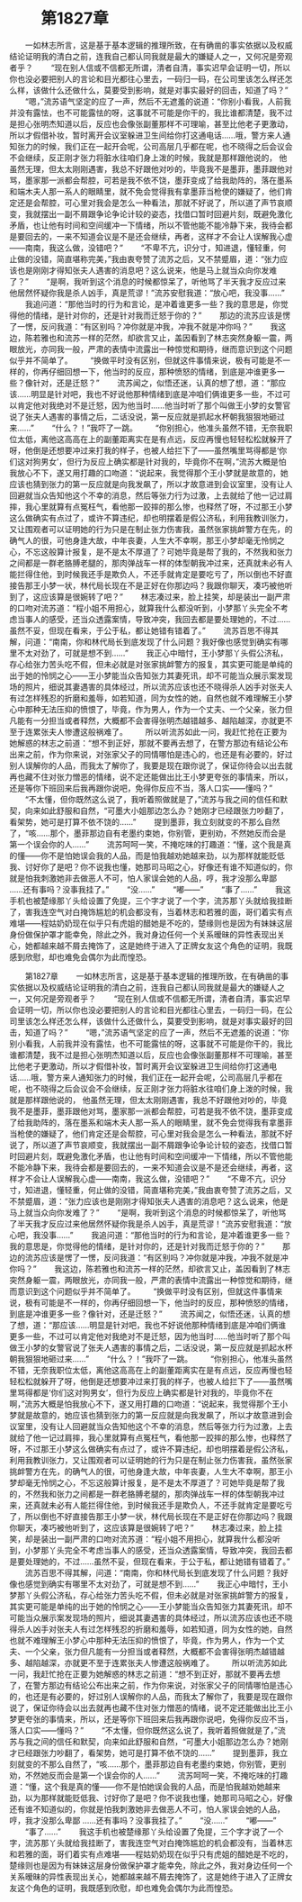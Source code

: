 # 　　第1827章
　　一如林志所言，这是基于基本逻辑的推理所致，在有确凿的事实依据以及权威结论证明我的清白之前，连我自己都认同我就是最大的嫌疑人之一，又何况是旁观者乎？
　　“现在别人信或不信都无所谓，清者自清，事实迟早会证明一切，所以你也没必要把别人的言论和目光都往心里去，一码归一码，在公司里该怎么样还怎么样，该做什么还做什么，莫要受到影响，就是对事实最好的回击，知道了吗？”
　　“嗯，”流苏语气坚定的应了一声，然后不无遮羞的说道：“你别小看我，人前我并没有露怯，也不可能露怯的呀，这事就不可能是你干的，我比谁都清楚，我不过是担心张明杰知道以后，反应也会像张副董那样不可理喻，甚至比他老子更激动，所以才假借补妆，暂时离开会议室躲进卫生间给你打这通电话……哦，警方来人通知张力的时候，我们正在一起开会呢，公司高层几乎都在呢，也不晓得之后会议会不会继续，反正刚才张力将脏水往咱们身上泼的时候，我就是那样跟他说的， 他虽然无理，但太太刚刚遇害，我总不好跟他对吵的，毕竟我不是墨菲，墨菲跟他对骂，墨家那一派都会帮腔，可若是我不依不饶，墨菲变成了给我助阵的，落在墨系和端木夫人那一系人的眼睛里，就不免会觉得我有拿墨菲当枪使的嫌疑了，他们肯定还是会帮腔，可心里对我会是怎么一种看法，那就不好说了，所以道了声节哀顺变，我就摆出一副不屑跟争论争论计较的姿态，找借口暂时回避片刻，既避免激化矛盾，也让他有时间和空间缓冲一下情绪，所以不管他能不能冷静下来，我待会都是要回去的，一来不知道会议是不是还会继续，再者，这样才不会让人误解我心虚——南南，我这么做，没错吧？”
　　“不卑不亢，识分寸，知进退，懂轻重，何止做的没错，简直堪称完美，”我由衷夸赞了流苏之后，又不禁蹙眉，道：“张力应该也是刚刚才得知张夫人遇害的消息吧？这么说来，他是马上就当众向你发难了？”
　　“是啊，我听到这个消息的时候都惊呆了，听他骂了半天我才反应过来他居然怀疑你我是杀人凶手，真是荒谬！”流苏安慰我道：“放心吧，我没事……”
　　我追问道：“那他当时的行为和言论，是冲着谁更多一些？我的意思是，你觉得他的情绪，是针对你的，还是针对我而迁怒于你的？”
　　那边的流苏应该是愣了一愣，反问我道：“有区别吗？冲你就是冲我，冲我不就是冲你吗？”
　　我这边，陈若雅也和流苏一样的茫然，却欲言又止，盖因看到了林志突然身躯一震，两眼放光，亦同我一般，严肃的表情中流露出一种惊觉和期待，继而意识到这个问题似乎并不简单了。
　　“换做平时没有区别，但就这件事情来说，极有可能是不一样的，你再仔细回想一下，他当时的反应，那种愤怒的情绪，到底是冲谁更多一些？像针对，还是迁怒？”
　　流苏闻之，似悟还迷，认真的想了想，道：“那应该……明显是针对吧，我也不好说他那种情绪到底是冲咱们俩谁更多一些，不过可以肯定他对我绝对不是迁怒，因为他当时……他当时听了那个叫做王小梦的女警官说了张夫人遇害的事情之后，二话没说，第一反应就是抓起水杯朝我狠狠地砸过来……”
　　“什么？！”我吓了一跳。
　　“你别担心，他准头虽然不错，无奈我职位太低，离他这高高在上的副董距离实在是有点远，反应再慢也轻轻松松就躲开了呀，他倒是还想要冲过来打我的样子，也被人给拦下了——虽然嘴里骂得都是‘你们这对狗男女’，但行为反应上确实都是针对我的，毕竟你不在啊，”流苏大概是怕我放心不下，遂又用打趣的口吻道：“说起来，我觉得那个王小梦就是故意的，她应该也猜到张力的第一反应就是向我发飙了，所以才故意进到会议室里，没有让人回避就当众告知他这个不幸的消息，然后等张力行为过激，上去就给了他一记过肩摔，我心里就算有点冤枉气，看他那一跤摔的那么惨，也释然了呀，不过那王小梦这么做确实有点过了，或许不算违纪，却也明摆着是假公济私，利用我教训张力，又让围观者可以证明她的行为只是在制止张力伤害我，虽然张家挑衅警方在先，的确气人的很，可他身逢大故，中年丧妻，人生大不幸啊，那王小梦却毫无怜悯之心，不忘这般算计报复，是不是太不厚道了？可她毕竟是帮了我的，不然我和张力之间都是一群老胳膊老腿的，那肉弹战车一样的体型朝我冲过来，还真就未必有人能拦得住他，到时候我还手是欺负人，不还手就肯定是要吃亏了，所以倒也不好直接告那王小梦一状，林代局长现在不是正好在你那边吗？我跟你聊天，凑巧被他听到了，这应该算是很婉转了吧？”
　　林志凑过来，脸上挂笑，却是装出一副严肃的口吻对流苏道：“程小姐不用担心，就算我什么都没听到，小梦那丫头完全不考虑当事人的感受，还当众透露案情，导致冲突，我回去都是要处理她的，不过……虽然不妥，但现在看来，于公于私，都让她错有错着了。”
　　流苏百思不得其解，问道：“南南，你和林代局长到底发现了什么问题？我好像也感觉到确实有哪里不太对劲了，可就是想不到……”
　　我正心中暗忖，王小梦那丫头假公济私，存心给张力苦头吃不假，但未必就是对张家挑衅警方的报复，其实更可能是单纯的出于她的怜悯之心——王小梦能当众告知张力其妻死讯，却不可能当众展示案发现场的照片，细说其妻遇害的具体经过，所以流苏应该也还不晓得杀人凶手对张夫人有过怎样残忍的折磨和羞辱，如若知道，同为女性的她，自然也就不难理解王小梦心中那种无法压抑的愤恨了，毕竟，作为男人，作为一个丈夫、一个父亲，张力但凡能有一分担当或者释然，大概都不会害得张明杰越错越多、越陷越深，亦就更不至于连累张夫人惨遭这般祸难了。
　　所以听流苏如此一问，我赶忙抢在正要为她解惑的林志之前道：“想不到正好，那就不要再去想了，在警方那边有结论公布出来之前，作为你来说，对张家父子的同情哪怕是违心的，也还是有必要的，好过别人误解你的人品，而我太了解你了，我要是现在跟你说了，保证你待会以出去就再也藏不住对张力憎恶的情绪，说不定还能做出比王小梦更夸张的事情来，所以，还是等你下班回来后我再跟你说吧，免得你反应不当，落人口实——懂吗？”
　　“不太懂，但你既然这么说了，我听着照做就是了，”流苏与我之间的信任和默契，向来如此舒服和自然，“可墨大小姐那边怎么办？她刚才已经跟张力吵翻了，看架势，她可是打算不依不饶的……”
　　提到墨菲，我立刻就变的不那么自然了，“咳……那个，墨菲那边自有老墨约束她，你别管，更别劝，不然她反而会是第一个误会你的人……”
　　流苏呵呵一笑，不掩吃味的打趣道：“懂，这个我是真的懂——你不是怕她误会我的人品，而是怕我越劝她越来劲，以为那样就能贬低我、讨好你了是吧？你不说我也懂，她那司马昭之心，好像还有谁不知道似的，你就是怕我刺激她非去做恶人不可，怕人家误会她的人品，哼，我才没那么卑鄙 ……还有事吗？没事我挂了。”
　　“没……”
　　“嘟——”
　　“事了……”
　　我这手机也被楚缘那丫头给设置了免提，三个字才说了一个字，流苏那丫头就给我挂断了，害我连空气对白掩饰尴尬的机会都没有，当着林志和若雅的面，哥们着实有点难堪——程姑奶奶现在似乎只有虎姐的醋她是不吃的，楚缘则也是因为有妹妹这层身份做保护罩才能幸免，除此之外，我对身边任何一个关系暧昧的异性表现出关心，她都越来越不屑去掩饰了，这是她终于进入了正牌女友这个角色的证明，我既感到欣慰，却也难免会偶尔为此而惶恐。

　　第1827章
　　一如林志所言，这是基于基本逻辑的推理所致，在有确凿的事实依据以及权威结论证明我的清白之前，连我自己都认同我就是最大的嫌疑人之一，又何况是旁观者乎？
　　“现在别人信或不信都无所谓，清者自清，事实迟早会证明一切，所以你也没必要把别人的言论和目光都往心里去，一码归一码，在公司里该怎么样还怎么样，该做什么还做什么，莫要受到影响，就是对事实最好的回击，知道了吗？”
　　“嗯，”流苏语气坚定的应了一声，然后不无遮羞的说道：“你别小看我，人前我并没有露怯，也不可能露怯的呀，这事就不可能是你干的，我比谁都清楚，我不过是担心张明杰知道以后，反应也会像张副董那样不可理喻，甚至比他老子更激动，所以才假借补妆，暂时离开会议室躲进卫生间给你打这通电话……哦，警方来人通知张力的时候，我们正在一起开会呢，公司高层几乎都在呢，也不晓得之后会议会不会继续，反正刚才张力将脏水往咱们身上泼的时候，我就是那样跟他说的， 他虽然无理，但太太刚刚遇害，我总不好跟他对吵的，毕竟我不是墨菲，墨菲跟他对骂，墨家那一派都会帮腔，可若是我不依不饶，墨菲变成了给我助阵的，落在墨系和端木夫人那一系人的眼睛里，就不免会觉得我有拿墨菲当枪使的嫌疑了，他们肯定还是会帮腔，可心里对我会是怎么一种看法，那就不好说了，所以道了声节哀顺变，我就摆出一副不屑跟争论争论计较的姿态，找借口暂时回避片刻，既避免激化矛盾，也让他有时间和空间缓冲一下情绪，所以不管他能不能冷静下来，我待会都是要回去的，一来不知道会议是不是还会继续，再者，这样才不会让人误解我心虚——南南，我这么做，没错吧？”
　　“不卑不亢，识分寸，知进退，懂轻重，何止做的没错，简直堪称完美，”我由衷夸赞了流苏之后，又不禁蹙眉，道：“张力应该也是刚刚才得知张夫人遇害的消息吧？这么说来，他是马上就当众向你发难了？”
　　“是啊，我听到这个消息的时候都惊呆了，听他骂了半天我才反应过来他居然怀疑你我是杀人凶手，真是荒谬！”流苏安慰我道：“放心吧，我没事……”
　　我追问道：“那他当时的行为和言论，是冲着谁更多一些？我的意思是，你觉得他的情绪，是针对你的，还是针对我而迁怒于你的？”
　　那边的流苏应该是愣了一愣，反问我道：“有区别吗？冲你就是冲我，冲我不就是冲你吗？”
　　我这边，陈若雅也和流苏一样的茫然，却欲言又止，盖因看到了林志突然身躯一震，两眼放光，亦同我一般，严肃的表情中流露出一种惊觉和期待，继而意识到这个问题似乎并不简单了。
　　“换做平时没有区别，但就这件事情来说，极有可能是不一样的，你再仔细回想一下，他当时的反应，那种愤怒的情绪，到底是冲谁更多一些？像针对，还是迁怒？”
　　流苏闻之，似悟还迷，认真的想了想，道：“那应该……明显是针对吧，我也不好说他那种情绪到底是冲咱们俩谁更多一些，不过可以肯定他对我绝对不是迁怒，因为他当时……他当时听了那个叫做王小梦的女警官说了张夫人遇害的事情之后，二话没说，第一反应就是抓起水杯朝我狠狠地砸过来……”
　　“什么？！”我吓了一跳。
　　“你别担心，他准头虽然不错，无奈我职位太低，离他这高高在上的副董距离实在是有点远，反应再慢也轻轻松松就躲开了呀，他倒是还想要冲过来打我的样子，也被人给拦下了——虽然嘴里骂得都是‘你们这对狗男女’，但行为反应上确实都是针对我的，毕竟你不在啊，”流苏大概是怕我放心不下，遂又用打趣的口吻道：“说起来，我觉得那个王小梦就是故意的，她应该也猜到张力的第一反应就是向我发飙了，所以才故意进到会议室里，没有让人回避就当众告知他这个不幸的消息，然后等张力行为过激，上去就给了他一记过肩摔，我心里就算有点冤枉气，看他那一跤摔的那么惨，也释然了呀，不过那王小梦这么做确实有点过了，或许不算违纪，却也明摆着是假公济私，利用我教训张力，又让围观者可以证明她的行为只是在制止张力伤害我，虽然张家挑衅警方在先，的确气人的很，可他身逢大故，中年丧妻，人生大不幸啊，那王小梦却毫无怜悯之心，不忘这般算计报复，是不是太不厚道了？可她毕竟是帮了我的，不然我和张力之间都是一群老胳膊老腿的，那肉弹战车一样的体型朝我冲过来，还真就未必有人能拦得住他，到时候我还手是欺负人，不还手就肯定是要吃亏了，所以倒也不好直接告那王小梦一状，林代局长现在不是正好在你那边吗？我跟你聊天，凑巧被他听到了，这应该算是很婉转了吧？”
　　林志凑过来，脸上挂笑，却是装出一副严肃的口吻对流苏道：“程小姐不用担心，就算我什么都没听到，小梦那丫头完全不考虑当事人的感受，还当众透露案情，导致冲突，我回去都是要处理她的，不过……虽然不妥，但现在看来，于公于私，都让她错有错着了。”
　　流苏百思不得其解，问道：“南南，你和林代局长到底发现了什么问题？我好像也感觉到确实有哪里不太对劲了，可就是想不到……”
　　我正心中暗忖，王小梦那丫头假公济私，存心给张力苦头吃不假，但未必就是对张家挑衅警方的报复，其实更可能是单纯的出于她的怜悯之心——王小梦能当众告知张力其妻死讯，却不可能当众展示案发现场的照片，细说其妻遇害的具体经过，所以流苏应该也还不晓得杀人凶手对张夫人有过怎样残忍的折磨和羞辱，如若知道，同为女性的她，自然也就不难理解王小梦心中那种无法压抑的愤恨了，毕竟，作为男人，作为一个丈夫、一个父亲，张力但凡能有一分担当或者释然，大概都不会害得张明杰越错越多、越陷越深，亦就更不至于连累张夫人惨遭这般祸难了。
　　所以听流苏如此一问，我赶忙抢在正要为她解惑的林志之前道：“想不到正好，那就不要再去想了，在警方那边有结论公布出来之前，作为你来说，对张家父子的同情哪怕是违心的，也还是有必要的，好过别人误解你的人品，而我太了解你了，我要是现在跟你说了，保证你待会以出去就再也藏不住对张力憎恶的情绪，说不定还能做出比王小梦更夸张的事情来，所以，还是等你下班回来后我再跟你说吧，免得你反应不当，落人口实——懂吗？”
　　“不太懂，但你既然这么说了，我听着照做就是了，”流苏与我之间的信任和默契，向来如此舒服和自然，“可墨大小姐那边怎么办？她刚才已经跟张力吵翻了，看架势，她可是打算不依不饶的……”
　　提到墨菲，我立刻就变的不那么自然了，“咳……那个，墨菲那边自有老墨约束她，你别管，更别劝，不然她反而会是第一个误会你的人……”
　　流苏呵呵一笑，不掩吃味的打趣道：“懂，这个我是真的懂——你不是怕她误会我的人品，而是怕我越劝她越来劲，以为那样就能贬低我、讨好你了是吧？你不说我也懂，她那司马昭之心，好像还有谁不知道似的，你就是怕我刺激她非去做恶人不可，怕人家误会她的人品，哼，我才没那么卑鄙 ……还有事吗？没事我挂了。”
　　“没……”
　　“嘟——”
　　“事了……”
　　我这手机也被楚缘那丫头给设置了免提，三个字才说了一个字，流苏那丫头就给我挂断了，害我连空气对白掩饰尴尬的机会都没有，当着林志和若雅的面，哥们着实有点难堪——程姑奶奶现在似乎只有虎姐的醋她是不吃的，楚缘则也是因为有妹妹这层身份做保护罩才能幸免，除此之外，我对身边任何一个关系暧昧的异性表现出关心，她都越来越不屑去掩饰了，这是她终于进入了正牌女友这个角色的证明，我既感到欣慰，却也难免会偶尔为此而惶恐。
